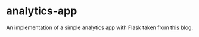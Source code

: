 # analytics-app

An implementation of a simple analytics app with Flask taken from [this](http://charlesleifer.com/blog/saturday-morning-hacks-building-an-analytics-app-with-flask/) blog.
